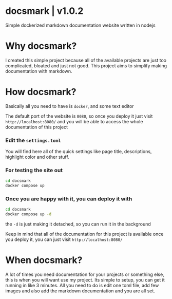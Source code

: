 # docsmark | v1.0.2
Simple dockerized markdown documentation website written in nodejs



# Why docsmark?

I created this simple project because all of the available projects are just too complicated, bloated and just not good. This project aims to simplify making documentation with markdown.

# How docsmark?

Basically all you need to have is `docker`, and some text editor

The default port of the website is `8080`, so once you deploy it just visit `http://localhost:8080/` and you will be able to access the whole documentation of this project

### Edit the `settings.toml`

You will find here all of the quick settings like page title, descriptions, highlight color and other stuff.


### For testing the site out

```bash
cd docsmark
docker compose up
```

### Once you are happy with it, you can deploy it with

```bash
cd docsmark
docker compose up -d
```
the `-d` is just making it detached, so you can run it in the background


Keep in mind that all of the documentation for this project is available once you deploy it, you can just visit `http://localhost:8080/`


# When docsmark?

A lot of times you need documentation for your projects or something else, this is when you will want use my project. Its simple to setup, you can get it running in like 3 minutes. All you need to do is edit one toml file, add few images and also add the markdown documentation and you are all set.
